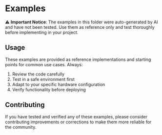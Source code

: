 # Examples

⚠️ **Important Notice**: The examples in this folder were auto-generated by AI and have not been tested. Use them as reference only and test thoroughly before implementing in your project.

## Usage

These examples are provided as reference implementations and starting points for common use cases. Always:

1. Review the code carefully
2. Test in a safe environment first
3. Adapt to your specific hardware configuration
4. Verify functionality before deploying

## Contributing

If you have tested and verified any of these examples, please consider contributing improvements or corrections to make them more reliable for the community.
